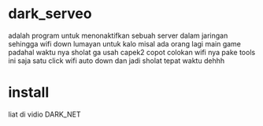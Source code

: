 # dark_serveo
adalah program untuk menonaktifkan sebuah server dalam jaringan sehingga wifi down lumayan untuk kalo misal ada orang lagi main game padahal waktu nya sholat ga usah capek2 copot colokan wifi nya pake tools ini saja satu click wifi auto down dan jadi sholat tepat waktu dehhh
# install
liat di vidio DARK_NET
